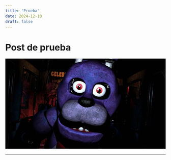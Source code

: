 ```yaml
---
title: 'Prueba'
date: 2024-12-10
draft: false
---
```



# Post de prueba

![image](./Fnaf/Bonnie.png)

---
